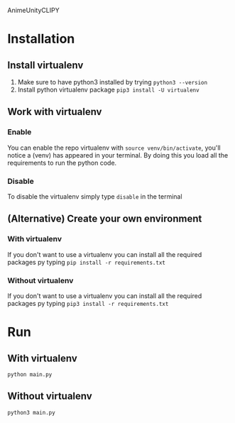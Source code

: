 AnimeUnityCLIPY

# Installation
## Install virtualenv
1)	Make sure to have python3 installed by trying `python3 --version`
2)	Install python virtualenv package `pip3 install -U virtualenv` 

## Work with virtualenv
### Enable
You can enable the repo virtualenv with `source venv/bin/activate`, you'll notice a (venv) has appeared in your terminal.
By doing this you load all the requirements to run the python code.

### Disable
To disable the virtualenv simply type `disable` in the terminal

## (Alternative) Create your own environment
### With virtualenv
If you don't want to use a virtualenv you can install all the required packages py typing `pip install -r requirements.txt`

### Without virtualenv
If you don't want to use a virtualenv you can install all the required packages py typing `pip3 install -r requirements.txt`

# Run
## With virtualenv 
`python main.py`

## Without virtualenv
`python3 main.py`
